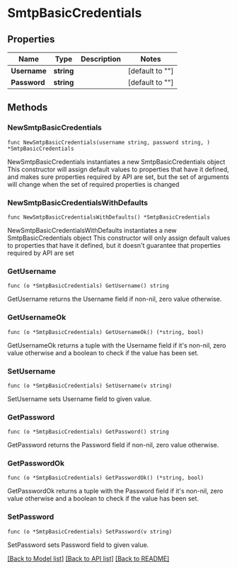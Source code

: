 # SmtpBasicCredentials

## Properties

Name | Type | Description | Notes
------------ | ------------- | ------------- | -------------
**Username** | **string** |  | [default to ""]
**Password** | **string** |  | [default to ""]

## Methods

### NewSmtpBasicCredentials

`func NewSmtpBasicCredentials(username string, password string, ) *SmtpBasicCredentials`

NewSmtpBasicCredentials instantiates a new SmtpBasicCredentials object
This constructor will assign default values to properties that have it defined,
and makes sure properties required by API are set, but the set of arguments
will change when the set of required properties is changed

### NewSmtpBasicCredentialsWithDefaults

`func NewSmtpBasicCredentialsWithDefaults() *SmtpBasicCredentials`

NewSmtpBasicCredentialsWithDefaults instantiates a new SmtpBasicCredentials object
This constructor will only assign default values to properties that have it defined,
but it doesn't guarantee that properties required by API are set

### GetUsername

`func (o *SmtpBasicCredentials) GetUsername() string`

GetUsername returns the Username field if non-nil, zero value otherwise.

### GetUsernameOk

`func (o *SmtpBasicCredentials) GetUsernameOk() (*string, bool)`

GetUsernameOk returns a tuple with the Username field if it's non-nil, zero value otherwise
and a boolean to check if the value has been set.

### SetUsername

`func (o *SmtpBasicCredentials) SetUsername(v string)`

SetUsername sets Username field to given value.


### GetPassword

`func (o *SmtpBasicCredentials) GetPassword() string`

GetPassword returns the Password field if non-nil, zero value otherwise.

### GetPasswordOk

`func (o *SmtpBasicCredentials) GetPasswordOk() (*string, bool)`

GetPasswordOk returns a tuple with the Password field if it's non-nil, zero value otherwise
and a boolean to check if the value has been set.

### SetPassword

`func (o *SmtpBasicCredentials) SetPassword(v string)`

SetPassword sets Password field to given value.



[[Back to Model list]](../README.md#documentation-for-models) [[Back to API list]](../README.md#documentation-for-api-endpoints) [[Back to README]](../README.md)



